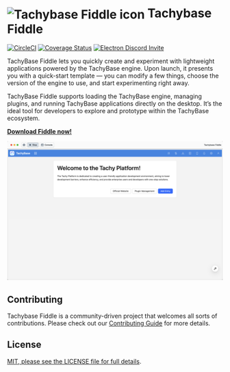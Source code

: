 # <img src="https://user-images.githubusercontent.com/378023/49785546-4b7f7000-fd64-11e8-8033-a52c73a07fbf.png" width="60px" align="center" alt="Tachybase Fiddle icon"> Tachybase Fiddle

[![CircleCI](https://dl.circleci.com/status-badge/img/gh/electron/fiddle/tree/main.svg?style=shield)](https://dl.circleci.com/status-badge/redirect/gh/electron/fiddle/tree/main)
[![Coverage Status](https://coveralls.io/repos/github/electron/fiddle/badge.svg?branch=main)](https://coveralls.io/github/electron/fiddle?branch=main)
[![Electron Discord Invite](https://img.shields.io/discord/745037351163527189?color=%237289DA&label=chat&logo=discord&logoColor=white)](https://discord.com/invite/APGC3k5yaH)

TachyBase Fiddle lets you quickly create and experiment with lightweight applications powered by the TachyBase engine.
Upon launch, it presents you with a quick-start template — you can modify a few things, choose the version of the engine to use, and start experimenting right away.

TachyBase Fiddle supports loading the TachyBase engine, managing plugins, and running TachyBase applications directly on the desktop. It’s the ideal tool for developers to explore and prototype within the TachyBase ecosystem.

**[Download Fiddle now!](https://www.tachybase.org/fiddle)**

<img src="https://raw.githubusercontent.com/tachybase/fiddle/refs/heads/main/PixPin_2025-05-21_06-52-13.png" width="880px" alt="Tachybase Fiddle screenshot">

## Contributing

Tachybase Fiddle is a community-driven project that welcomes all sorts of contributions. Please check out our [Contributing Guide](https://github.com/tachybase/fiddle/blob/main/CONTRIBUTING.md) for more details.

## License

[MIT, please see the LICENSE file for full details](https://github.com/tachybase/fiddle/blob/main/LICENSE.md).
